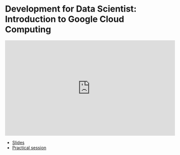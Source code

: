 # Development for Data Scientist: Introduction to Google Cloud Computing

<iframe width="560" height="315" src="https://www.youtube.com/embed/FOsGsMrDJE8" title="YouTube video player" frameborder="0" allow="accelerometer; autoplay; clipboard-write; encrypted-media; gyroscope; picture-in-picture" allowfullscreen></iframe>

*   [Slides](https://github.com/wikistat/AI-Frameworks/blob/master/CodeDevelopment/TP.pdf)
*   [Practical session](https://github.com/wikistat/AI-Frameworks/blob/master/CodeDevelopment/TP.pdf)
